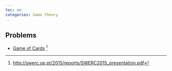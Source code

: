 ```yaml
---
toc: no
categories: Game theory
...
```


## Problems
* [Game of Cards](http://swerc.up.pt/2015/reports/problemset.pdf) [^1]


[^1]: <http://swerc.up.pt/2015/reports/SWERC2015_presentation.pdf>
